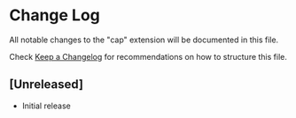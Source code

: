 # Change Log
All notable changes to the "cap" extension will be documented in this file.

Check [Keep a Changelog](http://keepachangelog.com/) for recommendations on how to structure this file.

## [Unreleased]
- Initial release
